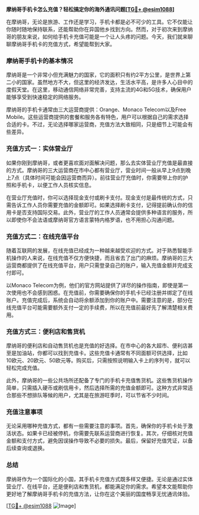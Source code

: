 **摩纳哥手机卡怎么充值？轻松搞定你的海外通讯问题[[TG💪+ @esim1088](https://t.me/s/esim1088)]**

在摩纳哥，无论是旅游、工作还是学习，手机卡都是必不可少的工具。它不仅能让你随时随地保持联系，还能帮助你在异国他乡找到方向。然而，对于初次来到摩纳哥的朋友来说，如何给手机卡充值可能是一个让人头疼的问题。今天，我们就来聊聊摩纳哥手机卡的充值方式，希望能帮到大家。

### 摩纳哥手机卡的基本情况

摩纳哥是一个非常小但充满魅力的国家，它的面积只有约2平方公里，是世界上第二小的国家。虽然地方不大，但这里的经济发达，生活水平高，是许多人心目中的度假天堂。在这里，移动通信网络非常完善，支持主流的4G和5G技术，确保用户能够享受到快速稳定的网络服务。

摩纳哥的手机卡通常由三大运营商提供：Orange、Monaco Telecom以及Free Mobile。这些运营商提供的套餐和服务各有特色，用户可以根据自己的需求选择合适的卡。不过，无论选择哪家运营商，充值方法大致相同，只是细节上可能会有些差异。

### 充值方式一：实体营业厅

如果你刚到摩纳哥，或者更喜欢面对面解决问题，那么去实体营业厅充值是最直接的方式。摩纳哥的三大运营商在市中心都有营业厅，营业时间一般从早上9点到晚上7点（具体时间可能会因运营商而异）。前往营业厅充值时，你需要带上你的护照和手机卡，以便工作人员核实信息。

在营业厅充值时，你可以选择现金支付或刷卡支付。现金支付是最传统的方式，只需告诉工作人员你需要充值的金额即可。如果选择刷卡支付，记得提前确认你的信用卡是否支持国际交易。此外，营业厅的工作人员通常会提供多种语言的服务，所以即使你不会法语或摩纳哥官方语言蒙特内格罗语，也不用担心沟通问题。

### 充值方式二：在线充值平台

随着互联网的发展，在线充值已经成为一种越来越受欢迎的方式。对于熟悉智能手机操作的人来说，在线充值不仅方便快捷，而且省去了出门的麻烦。摩纳哥的三大运营商都提供了在线充值平台，用户只需登录自己的账户，输入充值金额并完成支付即可。

以Monaco Telecom为例，他们的官方网站提供了详尽的操作指南，即使是第一次使用也不会感到困惑。在充值前，你需要确保你的手机卡已经注册并绑定了在线账户。充值完成后，系统会自动将余额添加到你的账户中。需要注意的是，部分在线充值平台可能需要额外支付一定的手续费，所以在充值前最好先了解清楚相关费用。

### 充值方式三：便利店和售货机

摩纳哥的便利店和自动售货机也是充值的好选择。在市中心的各大超市、便利店甚至是加油站，你都可以找到充值卡。这些充值卡通常有不同面额可供选择，比如10欧元、20欧元、50欧元等。购买后，只需按照说明输入卡上的序列号，就可以轻松完成充值。

此外，摩纳哥的一些公共场所还配备了专门的手机卡充值售货机。这些售货机操作简单，只需插入硬币或刷信用卡，然后选择所需的充值金额即可。这种方式非常适合那些不想排队等候的用户，尤其是在旅游旺季时，可以节省不少时间。

### 充值注意事项

无论采用哪种充值方式，都有一些需要注意的事项。首先，确保你的手机卡处于激活状态。如果卡已经被停机，你需要先联系运营商进行恢复。其次，仔细核对充值金额和支付方式，避免因误操作导致不必要的损失。最后，保留好充值凭证，以备后续查询或退换。

### 总结

摩纳哥作为一个国际化的小国，其手机卡充值方式既多样又便捷。无论是通过实体营业厅、在线平台，还是便利店和售货机，都能满足你的需求。希望本文能帮助你更好地了解摩纳哥手机卡的充值方法，让你在这个美丽的国度畅享无忧通讯体验。

[[TG💪+ @esim1088](https://t.me/s/esim1088) ![Image](https://i.postimg.cc/4NQfJmqS/Snipaste-2025-05-13-00-14-12.png)]